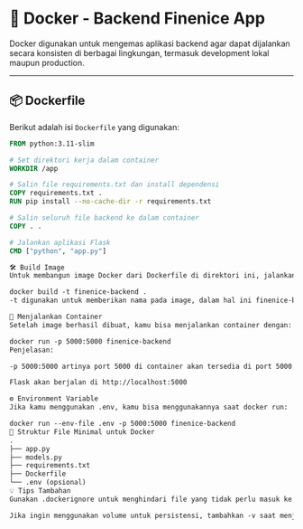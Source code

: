 # 🐳 Docker - Backend Finenice App

Docker digunakan untuk mengemas aplikasi backend agar dapat dijalankan secara konsisten di berbagai lingkungan, termasuk development lokal maupun production.

---

## 📦 Dockerfile

Berikut adalah isi `Dockerfile` yang digunakan:

```Dockerfile
FROM python:3.11-slim

# Set direktori kerja dalam container
WORKDIR /app

# Salin file requirements.txt dan install dependensi
COPY requirements.txt .
RUN pip install --no-cache-dir -r requirements.txt

# Salin seluruh file backend ke dalam container
COPY . .

# Jalankan aplikasi Flask
CMD ["python", "app.py"]

🛠️ Build Image
Untuk membangun image Docker dari Dockerfile di direktori ini, jalankan perintah berikut:

docker build -t finenice-backend .
-t digunakan untuk memberikan nama pada image, dalam hal ini finenice-backend.

🚀 Menjalankan Container
Setelah image berhasil dibuat, kamu bisa menjalankan container dengan:

docker run -p 5000:5000 finenice-backend
Penjelasan:

-p 5000:5000 artinya port 5000 di container akan tersedia di port 5000 di host

Flask akan berjalan di http://localhost:5000

⚙️ Environment Variable
Jika kamu menggunakan .env, kamu bisa menggunakannya saat docker run:

docker run --env-file .env -p 5000:5000 finenice-backend
📁 Struktur File Minimal untuk Docker
.
├── app.py
├── models.py
├── requirements.txt
├── Dockerfile
└── .env (opsional)
💡 Tips Tambahan
Gunakan .dockerignore untuk menghindari file yang tidak perlu masuk ke image.

Jika ingin menggunakan volume untuk persistensi, tambahkan -v saat menjalankan container.
